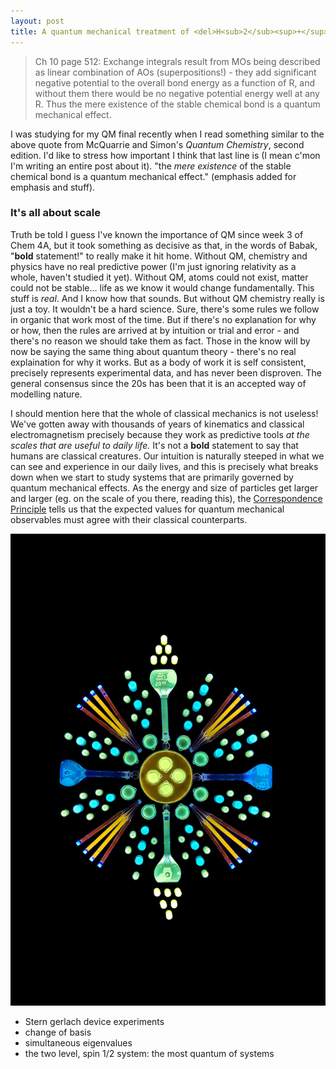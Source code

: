 ```yaml
---
layout: post
title: A quantum mechanical treatment of <del>H<sub>2</sub><sup>+</sup></del>
---
```

> Ch 10 page 512: Exchange integrals result from MOs being described as linear combination of AOs (superpositions!) - they add significant negative potential to the overall bond energy as a function of R, and without them there would be no negative potential energy well at any R. Thus the mere existence of the stable chemical bond is a quantum mechanical effect. 

I was studying for my QM final recently when I read something similar to the above quote from McQuarrie and Simon's *Quantum Chemistry*, second edition. I'd like to stress how important I think that last line is (I mean c'mon I'm writing an entire post about it). "the *mere existence* of the stable chemical bond is a quantum mechanical effect." (emphasis added for emphasis and stuff). 

### It's all about scale

Truth be told I guess I've known the importance of QM since week 3 of Chem 4A, but it took something as decisive as that, in the words of Babak, "**bold** statement!" to really make it hit home. Without QM, chemistry and physics have no real predictive power (I'm just ignoring relativity as a whole, haven't studied it yet). Without QM, atoms could not exist, matter could not be stable... life as we know it would change fundamentally. This stuff is *real*. And I know how that sounds. But without QM chemistry really is just a toy. It wouldn't be a hard science. Sure, there's some rules we follow in organic that work most of the time. But if there's no explanation for why or how, then the rules are arrived at by intuition or trial and error - and there's no reason we should take them as fact. Those in the know will by now be saying the same thing about quantum theory - there's no real explaination for why it works. But as a body of work it is self consistent, precisely represents experimental data, and has never been disproven. The general consensus since the 20s has been that it is an accepted way of modelling nature. 

I should mention here that the whole of classical mechanics is not useless! We've gotten away with thousands of years of kinematics and classical electromagnetism precisely because they work as predictive tools *at the scales that are useful to daily life.* It's not a **bold** statement to say that humans are classical creatures. Our intuition is naturally steeped in what we can see and experience in our daily lives, and this is precisely what breaks down when we start to study systems that are primarily governed by quantum mechanical effects. As the energy and size of particles get larger and larger (eg. on the scale of you there, reading this), the [Correspondence Principle](https://en.wikipedia.org/wiki/Correspondence_principle) tells us that the expected values for quantum mechanical observables must agree with their classical counterparts. 



![Quantum Dots, porphyrin](https://raw.githubusercontent.com/anharmonicOvertones/anharmonicOvertones.github.io/master/images/QuantumDots.png)

* Stern gerlach device experiments
* change of basis
* simultaneous eigenvalues
* the two level, spin 1/2 system: the most quantum of systems



